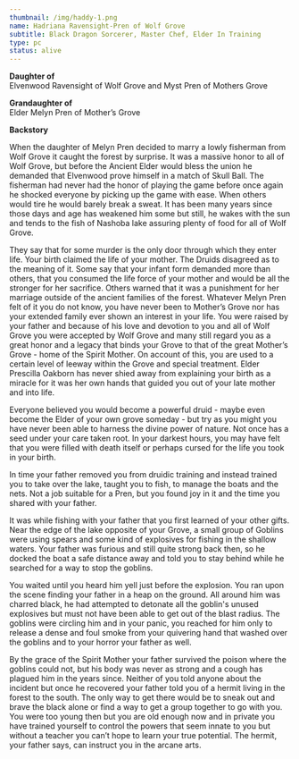 ```yaml
---
thumbnail: /img/haddy-1.png
name: Hadriana Ravensight-Pren of Wolf Grove
subtitle: Black Dragon Sorcerer, Master Chef, Elder In Training
type: pc
status: alive
---
```

**Daughter of** \
Elvenwood Ravensight of Wolf Grove and Myst Pren of Mothers Grove

**Grandaughter of**\
Elder Melyn Pren of Mother’s Grove

**Backstory**

When the daughter of Melyn Pren decided to marry a lowly fisherman from Wolf Grove it caught the forest by surprise. It was a massive honor to all of Wolf Grove, but before the Ancient Elder would bless the union he demanded that Elvenwood prove himself in a match of Skull Ball. The fisherman had never had the honor of playing the game before once again he shocked everyone by picking up the game with ease. When others would tire he would barely break a sweat. It has been many years since those days and age has weakened him some but still, he wakes with the sun and tends to the fish of Nashoba lake assuring plenty of food for all of Wolf Grove.

<!--more-->

They say that for some murder is the only door through which they enter life. Your birth claimed the life of your mother. The Druids disagreed as to the meaning of it. Some say that your infant form demanded more than others, that you consumed the life force of your mother and would be all the stronger for her sacrifice. Others warned that it was a punishment for her marriage outside of the ancient families of the forest. Whatever Melyn Pren felt of it you do not know, you have never been to Mother’s Grove nor has your extended family ever shown an interest in your life. You were raised by your father and because of his love and devotion to you and all of Wolf Grove you were accepted by Wolf Grove and many still regard you as a great honor and a legacy that binds your Grove to that of the great Mother’s Grove - home of the Spirit Mother. On account of this, you are used to a certain level of leeway within the Grove and special treatment. Elder Prescilla Oakborn has never shied away from explaining your birth as a miracle for it was her own hands that guided you out of your late mother and into life.

Everyone believed you would become a powerful druid - maybe even become the Elder of your own grove someday - but try as you might you have never been able to harness the divine power of nature. Not once has a seed under your care taken root. In your darkest hours, you may have felt that you were filled with death itself or perhaps cursed for the life you took in your birth.

In time your father removed you from druidic training and instead trained you to take over the lake, taught you to fish, to manage the boats and the nets. Not a job suitable for a Pren, but you found joy in it and the time you shared with your father.

It was while fishing with your father that you first learned of your other gifts. Near the edge of the lake opposite of your Grove, a small group of Goblins were using spears and some kind of explosives for fishing in the shallow waters. Your father was furious and still quite strong back then, so he docked the boat a safe distance away and told you to stay behind while he searched for a way to stop the goblins.

You waited until you heard him yell just before the explosion. You ran upon the scene finding your father in a heap on the ground. All around him was charred black, he had attempted to detonate all the goblin's unused explosives but must not have been able to get out of the blast radius. The goblins were circling him and in your panic, you reached for him only to release a dense and foul smoke from your quivering hand that washed over the goblins and to your horror your father as well.

By the grace of the Spirit Mother your father survived the poison where the goblins could not, but his body was never as strong and a cough has plagued him in the years since. Neither of you told anyone about the incident but once he recovered your father told you of a hermit living in the forest to the south. The only way to get there would be to sneak out and brave the black alone or find a way to get a group together to go with you. You were too young then but you are old enough now and in private you have trained yourself to control the powers that seem innate to you but without a teacher you can’t hope to learn your true potential. The hermit, your father says, can instruct you in the arcane arts.